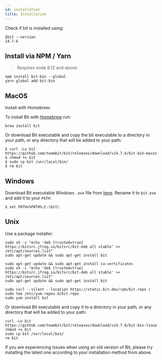 ```yaml
---
id: installation
title: Installation
---
```


Check if bit is installed using:

```shell
$bit --version
14.7.6
```

## Install via NPM / Yarn

> Requires node 8.12 and above.

```shell
npm install bit-bin --global
yarn global add bit-bin  
```

## MacOS

Install with Homebrew:

To install Bit with [Homebrew](https://brew.sh) run:

```shell
brew install bit
```

Or download Bit executable and copy the bit executable to a directory in your path, or any directory that will be added to your path:

```shell
$ curl -Lo bit https://github.com/teambit/bit/releases/download/v14.7.6/bit-bin-macos  
$ chmod +x bit
$ sudo cp bit /usr/local/bin/  
$ rm bit
```

## Windows

Download Bit executable Windows `.exe` file from [here](https://github.com/teambit/bit/releases/download/v14.7.6/bit-bin-win.exe). Rename it to `bit.exe` and add it to your `PATH`:

```shell
$ set PATH=%PATH%;C:\bit\
```

## Unix

Use a package installer:

<!--DOCUSAURUS_CODE_TABS-->
<!--Debian-->

```shell
sudo sh -c "echo 'deb [trusted=true] https://bitsrc.jfrog.io/bitsrc/bit-deb all stable' >> /etc/apt/sources.list"
sudo apt-get update && sudo apt-get install bit
```

<!--Ubuntu-->

```shell
sudo apt-get update && sudo apt-get install ca-certificates
sudo sh -c "echo 'deb [trusted=true] https://bitsrc.jfrog.io/bitsrc/bit-deb all stable' >> /etc/apt/sources.list"
sudo apt-get update && sudo apt-get install bit
```

<!--CentOS / Fedora / RHEL-->

```shell
sudo curl --silent --location https://static.bit.dev/rpm/bit.repo | sudo tee /etc/yum.repos.d/bit.repo
sudo yum install bit
```
<!--END_DOCUSAURUS_CODE_TABS-->

Or download Bit executable and copy it to a directory in your path, or any directory that will be added to your path:

```shell
curl -Lo bit https://github.com/teambit/bit/releases/download/v14.7.6/bit-bin-linux
chmod +x bit
sudo cp bit /usr/local/bin/  
rm bit
```

If you are experiencing issues when using an old version of Bit, please try installing the latest one according to your installation method from above.
